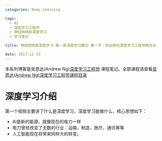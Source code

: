 ```yaml
---
categories: Deep Learning

tags: 
  - AI
  - 深度学习工程师
  - 神经网络和深度学习
  - 学习笔记

title: 神经网络和深度学习-第一周深度学习概论-第一节：欢迎来到深度学习工程师微专业

date: 2017-12-13
---
```


本系列博客是吴恩达(Andrew Ng)[深度学习工程师](http://mooc.study.163.com/smartSpec/detail/1001319001.htm) 课程笔记。全部课程请查看[吴恩达(Andrew Ng)深度学习工程师课程目录](http://blog.geekidentity.com/deeplearning_specialization/catalogues/)


# 深度学习介绍

第一个视频主要讲了什么是深度学习，深度学习能做什么，核心思想如下：

* AI是新的能源，就像现在的电力一样
* 电力曾经改变了无数的行业：运输，制造，医疗，通讯等等
* 人工智能现在将带来同样大的转变。
